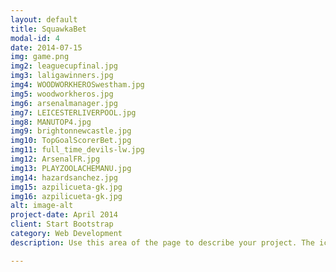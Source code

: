 ```yaml
---
layout: default
title: SquawkaBet
modal-id: 4
date: 2014-07-15
img: game.png
img2: leaguecupfinal.jpg
img3: laligawinners.jpg
img4: WOODWORKHEROSwestham.jpg
img5: woodworkheros.jpg
img6: arsenalmanager.jpg
img7: LEICESTERLIVERPOOL.jpg
img8: MANUTOP4.jpg
img9: brightonnewcastle.jpg
img10: TopGoalScorerBet.jpg
img11: full_time_devils-lw.jpg
img12: ArsenalFR.jpg
img13: PLAYZOOLACHEMANU.jpg
img14: hazardsanchez.jpg
img15: azpilicueta-gk.jpg
img16: azpilicueta-gk.jpg
alt: image-alt
project-date: April 2014
client: Start Bootstrap
category: Web Development
description: Use this area of the page to describe your project. The icon above is part of a free icon set by <a href="https://sellfy.com/p/8Q9P/jV3VZ/">Flat Icons</a>. On their website, you can download their free set with 16 icons, or you can purchase the entire set with 146 icons for only $12!

---
```

